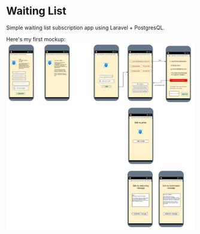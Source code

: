 # Waiting List

Simple waiting list subscription app using Laravel + PostgresQL.


Here's my first mockup:
![img](sketches/2025-07-15-waitinglist-mockup.png)